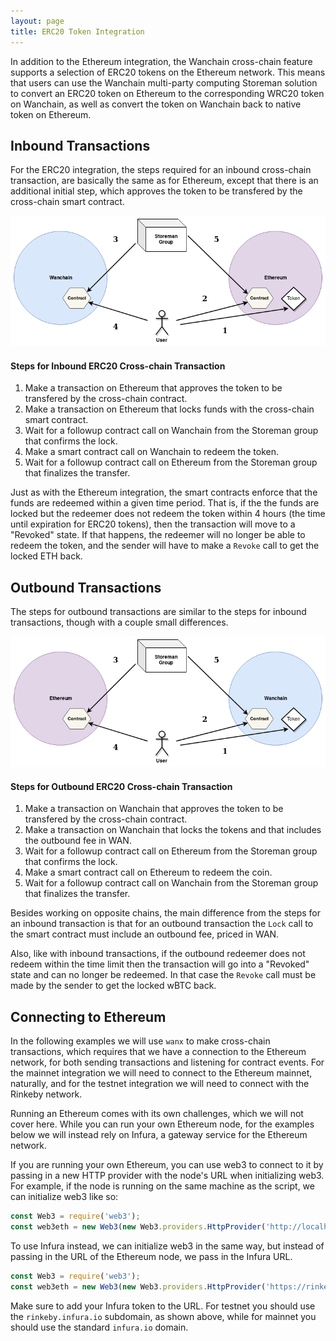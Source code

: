 ```yaml
---
layout: page
title: ERC20 Token Integration
---
```


In addition to the Ethereum integration, the Wanchain cross-chain feature
supports a selection of ERC20 tokens on the Ethereum network. This means that
users can use the Wanchain multi-party computing Storeman solution to convert
an ERC20 token on Ethereum to the corresponding WRC20 token on Wanchain, as
well as convert the token on Wanchain back to native token on Ethereum.

## Inbound Transactions

For the ERC20 integration, the steps required for an inbound cross-chain
transaction, are basically the same as for Ethereum, except that there is an
additional initial step, which approves the token to be transfered by the
cross-chain smart contract.

![ERC20 Inbound](/img/erc20_inbound.png)

#### Steps for Inbound ERC20 Cross-chain Transaction

1. Make a transaction on Ethereum that approves the token to be transfered by
   the cross-chain contract.
2. Make a transaction on Ethereum that locks funds with the cross-chain smart
   contract.
3. Wait for a followup contract call on Wanchain from the Storeman group that
   confirms the lock.
4. Make a smart contract call on Wanchain to redeem the token.
5. Wait for a followup contract call on Ethereum from the Storeman group that
   finalizes the transfer.

Just as with the Ethereum integration, the smart contracts enforce that the
funds are redeemed within a given time period. That is, if the the funds are
locked but the redeemer does not redeem the token within 4 hours (the time
until expiration for ERC20 tokens), then the transaction will move to a
"Revoked" state. If that happens, the redeemer will no longer be able to redeem
the token, and the sender will have to make a `Revoke` call to get the locked
ETH back.

## Outbound Transactions

The steps for outbound transactions are similar to the steps for inbound
transactions, though with a couple small differences.

![ERC20 Outbound](/img/erc20_outbound.png)

#### Steps for Outbound ERC20 Cross-chain Transaction

1. Make a transaction on Wanchain that approves the token to be transfered by
   the cross-chain contract.
1. Make a transaction on Wanchain that locks the tokens and that includes the
   outbound fee in WAN.
2. Wait for a followup contract call on Ethereum from the Storeman group that
   confirms the lock.
3. Make a smart contract call on Ethereum to redeem the coin.
4. Wait for a followup contract call on Wanchain from the Storeman group that
   finalizes the transfer.

Besides working on opposite chains, the main difference from the steps for an
inbound transaction is that for an outbound transaction the `Lock` call to the
smart contract must include an outbound fee, priced in WAN.

Also, like with inbound transactions, if the outbound redeemer does not redeem
within the time limit then the transaction will go into a "Revoked" state and
can no longer be redeemed. In that case the `Revoke` call must be made by the
sender to get the locked wBTC back.

## Connecting to Ethereum

In the following examples we will use `wanx` to make cross-chain transactions,
which requires that we have a connection to the Ethereum network, for both
sending transactions and listening for contract events. For the mainnet
integration we will need to connect to the Ethereum mainnet, naturally, and for
the testnet integration we will need to connect with the Rinkeby network.

Running an Ethereum comes with its own challenges, which we will not cover
here. While you can run your own Ethereum node, for the examples below we will
instead rely on Infura, a gateway service for the Ethereum network.

If you are running your own Ethereum, you can use web3 to connect to it by
passing in a new HTTP provider with the node's URL when initializing web3. For
example, if the node is running on the same machine as the script, we can
initialize web3 like so:

```js
const Web3 = require('web3');
const web3eth = new Web3(new Web3.providers.HttpProvider('http://localhost:18545');
```

To use Infura instead, we can initialize web3 in the same way, but instead of
passing in the URL of the Ethereum node, we pass in the Infura URL.

```js
const Web3 = require('web3');
const web3eth = new Web3(new Web3.providers.HttpProvider('https://rinkeby.infura.io/<myToken>');
```

Make sure to add your Infura token to the URL. For testnet you should use the
`rinkeby.infura.io` subdomain, as shown above, while for mainnet you should use
the standard `infura.io` domain.
